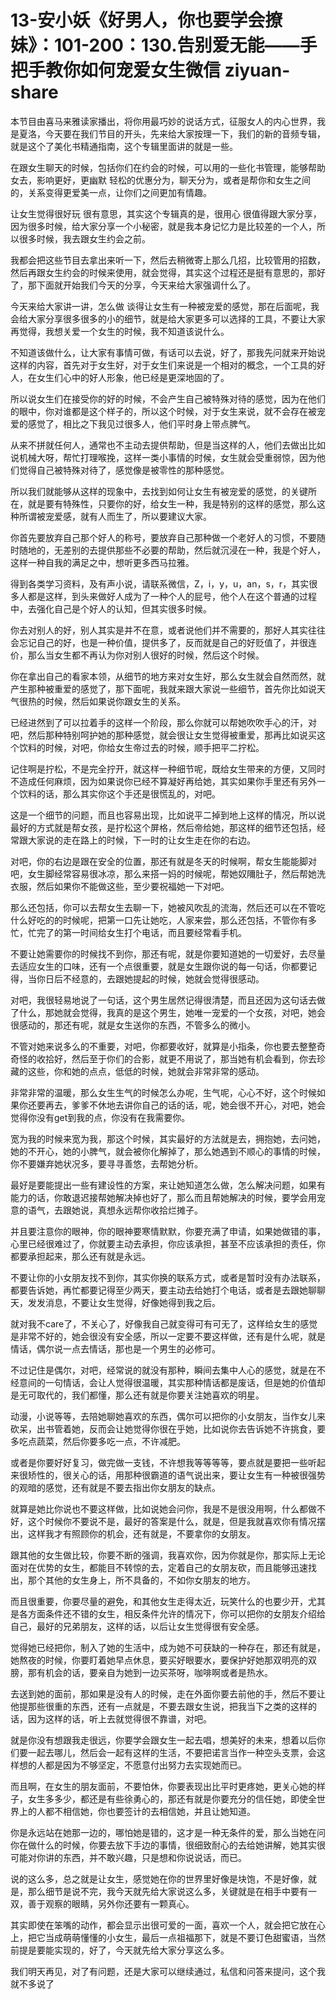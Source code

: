 # 13-安小妖《好男人，你也要学会撩妹》：101-200：130.告别爱无能——手把手教你如何宠爱女生微信 ziyuan-share

本节目由喜马来雅读家播出，将你用最巧妙的说话方式，征服女人的内心世界，我是夏洛，今天要在我们节目的开头，先来给大家按理一下，我们的新的音频专辑，就是这个了美化书精通指南，这个专辑里面讲的就是一些。

在跟女生聊天的时候，包括你们在约会的时候，可以用的一些化书管理，能够帮助女去，影响更好，更幽默 轻松的优惠分为，聊天分为，或者是帮你和女生之间的，关系变得更爱美一点，让你们之间更加有情趣。

让女生觉得很好玩 很有意思，其实这个专辑真的是，很用心 很值得跟大家分享，因为很多时候，给大家分享一个小秘密，就是我本身记忆力是比较差的一个人，所以很多时候，我去跟女生约会之前。

我都会把这些节目去拿出来听一下，然后去稍微寄上那么几招，比较管用的招数，然后再跟女生约会的时候来使用，就会觉得，其实这个过程还是挺有意思的，那好了，那下面就开始我们今天的分享，今天来给大家强调什么了。

今天来给大家讲一讲，怎么做 谈得让女生有一种被宠爱的感觉，那在后面呢，我会给大家分享很多很多的小的细节，就是给大家更多可以选择的工具，不要让大家再觉得，我想关爱一个女生的时候，我不知道该说什么。

不知道该做什么，让大家有事情可做，有话可以去说，好了，那我先问就来开始说这样的内容，首先对于女生好，对于女生们来说是一个相对的概念，一个工具的好人，在女生们心中的好人形象，他已经是更深地固的了。

所以说女生们在接受你的好的时候，不会产生自己被特殊对待的感觉，因为在他们的眼中，你对谁都是这个样子的，所以这个时候，对于女生来说，就不会存在被宠爱的感觉了，相比之下我见过很多人，他们平时身上带点脾气。

从来不拼就任何人，通常也不主动去提供帮助，但是当这样的人，他们去做出比如说机械大呀，帮忙打理喉挽，这样一类小事情的时候，女生就会受重弱惊，因为他们觉得自己被特殊对待了，感觉像是被零性的那种感觉。

所以我们就能够从这样的现象中，去找到如何让女生有被宠爱的感觉，的关键所在，就是要有特殊性，只要你的好，给女生一种，我是特别的这样的感觉，那么这种所谓被宠爱感，就有人而生了，所以要建议大家。

你首先要放弃自己那个好人的称号，要放弃自己那种做一个老好人的习惯，不要随时随地的，无差别的去提供那些不必要的帮助，然后就沉浸在一种，我是个好人，这样一种自我的满足之中，想听更多西马拉雅。

得到各类学习资料，及有声小说，请联系微信，Z，i，y，u，an，s，r，其实很多人都是这样，到头来做好人成为了一种个人的屁号，他个人在这个普通的过程中，去强化自己是个好人的认知，但其实很多时候。

你去对别人的好，别人其实是并不在意，或者说他们并不需要的，那好人其实往往会忘记自己的好，也是一种价值，提供多了，反而就是自己的好贬值了，并很连价，那么当女生都不再认为你对别人很好的时候，然后这个时候。

你在拿出自己的看家本领，从细节的地方来对女生好，那么女生就会自然而然，就产生那种被重爱的感觉了，那下面呢，我就来跟大家说一些细节，首先你比如说天气很热的时候，然后如果说你跟女生的关系。

已经进然到了可以拉着手的这样一个阶段，那么你就可以帮她吹吹手心的汗，对吧，然后那种特别呵护她的那种感觉，就会很让女生觉得被重爱，那再比如说买这个饮料的时候，对吧，你给女生帝过去的时候，顺手把平二拧松。

记住啊是拧松，不是完全拧开，就这样一种细节呢，既给女生带来的方便，又同时不造成任何麻烦，因为如果说你已经不算凝好再给她，其实如果你手里还有另外一个饮料的话，那么其实你这个手还是很慌乱的，对吧。

这是一个细节的问题，而且也容易出现，比如说平二掉到地上这样的情况，所以说最好的方式就是帮女孩，是拧松这个屏格，然后帝给她，那这样的细节还包括，经常跟大家说的走在路上的时候，下一时的让女生走在你的右边。

对吧，你的右边是跟在安全的位置，那还有就是冬天的时候啊，帮女生能能脚对吧，女生脚经常容易很冰凉，那么来搭一妈的时候呢，帮她奴隬肚子，然后帮她洗衣服，然后如果你不能做这些，至少要祝福她一下对吧。

那么还包括，你可以去帮女生去聊一下，她被风吹乱的流海，然后还可以在不管吃什么好吃的的时候呢，把第一口先让她吃，人家来尝，那么还包括，不管你有多忙，忙完了的第一时间给女生打个电话，而且要经常看手机。

不要让她需要你的时候找不到你，那还有呢，就是你要知道她的一切爱好，去尽量去适应女生的口味，还有一个点很重要，就是女生跟你说的每一句话，你都要记得，当你日后不经意的，去跟她提起的时候，她就会觉得很感动。

对吧，我很轻易地说了一句话，这个男生居然记得很清楚，而且还因为这句话去做了什么，那她就会觉得，我真的是这个男生，她唯一宠爱的一个女孩，对吧，她会很感动的，那还有呢，就是女生送你的东西，不管多么的微小。

不管对她来说多么的不重要，对吧，你都要收好，就算是小指条，你也要去整整奇奇怪的收拾好，然后至于你们的合影，就更不用说了，那当她有机会看到，你去珍藏的这些，你和她的点点，低低的时候，她就会非常非常的感动。

非常非常的温暖，那么女生生气的时候怎么办呢，生气呢，心心不好，这个时候如果你还要再去，爹爹不休地去讲你自己的话的话，呢，她会很不开心，对吧，她会觉得你没有get到我的点，你没有在我需要你。

宽为我的时候来宽为我，那这个时候，其实最好的方法就是去，拥抱她，去问她，她的不开心，她的小脾气，就会被你化解掉了，那么她遇到不顺心的事情的时候，你不要嫌弃她状况多，要寻寻善悠，去帮她分析。

最好是要能提出一些有建设性的方案，来让她知道怎么做，怎么解决问题，如果有能力的话，你敢退迟接帮她解决掉也好了，那么而且帮她解决的时候，要学会用宠意的语气，去跟她说，真想永远帮你收拾烂摊子。

并且要注意你的眼神，你的眼神要寒情默默，你要充满了申请，如果她做错的事，心里已经很难过了，你就要主动去承担，你应该承担，甚至不应该承担的责任，你都要承担起来，那么还有就是永远。

不要让你的小女朋友找不到你，其实你换的联系方式，或者是暂时没有办法联系，都要告诉她，再忙都要记得至少两天，要主动去给她打个电话，或者是去跟她聊聊天，发发消息，不要让女生觉得，好像她得到我之后。

就对我不care了，不关心了，好像我自己就变得可有可无了，这样给女生的感觉是非常不好的，她会很没有安全感，所以一定要不要这样做，还有是什么呢，就是情话，偶尔说一点去情话，那也是一个男生的必修可。

不过记住是偶尔，对吧，经常说的就没有那种，瞬间去集中人心的感觉，就是在不经意间的一句情话，会让人觉得很温暖，其实那种情话都是废话，但是她的价值却是无可取代的，我们都懂，那么还有就是你要关注她喜欢的明星。

动漫，小说等等，去陪她聊她喜欢的东西，偶尔可以把你的小女朋友，当作女儿来砍呆，出书管着她，反而会让她觉得你很在乎她，比如说你去告诉她不许挑食，要多吃点蔬菜，然后你要多吃一点，不许减肥。

或者是你要好好复习，做完做一支钱，不许想我等等等等，要点就是要把一些听起来很矫性的，很关心的话，用那种很霸道的语气说出来，要让女生有一种被很强势的观暗的感觉，还有就是不要去指出你女朋友的缺点。

就算是她比你说也不要这样做，比如说她会问你，我是不是很没用啊，什么都做不好，这个时候你不要说不是，最好的答案是什么，就是，但是我就喜欢你有情况摆出，这样我才有照顾你的机会，还有就是，不要拿你的女朋友。

跟其他的女生做比较，你要不断的强调，我喜欢你，因为你就是你，那实际上无论面对在优势的女生，都能目不转惊的去，定着自己的女朋友砍，而且能够迅速找出，那个其他的女生身上，所不具备的，不如你女朋友的地方。

而且很重要，你要尽量的避免，和其他女生走得太近，玩笑什么的也要少开，尤其是各方面条件还不错的女生，相反条件允许的情况下，你可以把你的女朋友介绍给自己，最好的兄弟朋友，这样的话，以后让女生觉得很有安全感。

觉得她已经把你，制入了她的生活中，成为她不可获缺的一种存在，那还有就是，她熬夜的时候，你要盯着她早点休息，要买好眼要水，要保护好她那双明亮的双膀，那有机会的话，要亲自为她到一边买茶呀，咖啡啊或者是热水。

去送到她的面前，那如果是没有人的时候，走在外面你要去前他的手，然后不要让他提那些很重的东西，还有一点就是，不要去跟女生说，把我当下之类的这样的话，因为这样的话，听上去就觉得很不靠谱，对吧。

就是你没有想跟我走很远，你要学会跟女生一起去唱，想美好的未来，想着以后你们要一起去哪儿，然后会一起有这样的生活，不要把诺言当作一种空头支票，会这样想的人都是因为不够坚定，不愿意付出努力去实现她而已。

而且啊，在女生的朋友面前，不要怕休，你要表现出比平时更疼她，更关心她的样子，女生多多少，都还是有些徐勇心的，那还有就是你要充分的信任她，即使全世界上的人都不相信她，你也要签计的去相信她，并且让她知道。

你是永远站在她那一边的，哪怕她是错的，这才是一种无条件的爱，那么当她在问你在做什么的时候，你要去放下手边的事情，很细致耐心的去给她讲解，她其实很可能对你讲的东西，并不敢兴趣，只是想和你说说话，而已。

说的这么多，总之就是让女生，感觉她在你的世界里好像是块饱，不是好像，就是，那么细节是说不完，我今天就先给大家说这么多，关键就是在相手中要有一双，善于观察的眼睛，另外你还要有一颗真心。

其实即使在笨嘴的动作，都会显示出很可爱的一面，喜欢一个人，就会把它放在心上，把它当成萌萌懂懂的小女生，最后一点祖福那下，就是不要订色甜蜜语，当然前提是要能实现的，好了，今天就先给大家分享这么多。

我们明天再见，对了有问题，还是大家可以继续通过，私信和问答来提问，这个我就不多说了